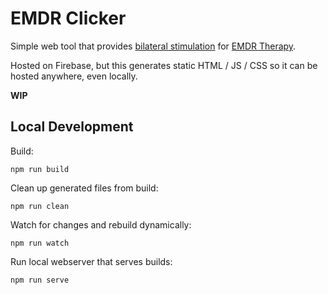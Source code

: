 # EMDR Clicker

Simple web tool that provides
[bilateral stimulation](https://en.wikipedia.org/wiki/Bilateral_sound) for
[EMDR Therapy](https://en.wikipedia.org/wiki/Eye_movement_desensitization_and_reprocessing).

Hosted on Firebase, but this generates static HTML / JS / CSS so it can be
hosted anywhere, even locally.

**WIP**

## Local Development

Build:
```shell
npm run build
```

Clean up generated files from build:
```shell
npm run clean
```

Watch for changes and rebuild dynamically:
```shell
npm run watch
```

Run local webserver that serves builds:
```shell
npm run serve
```
